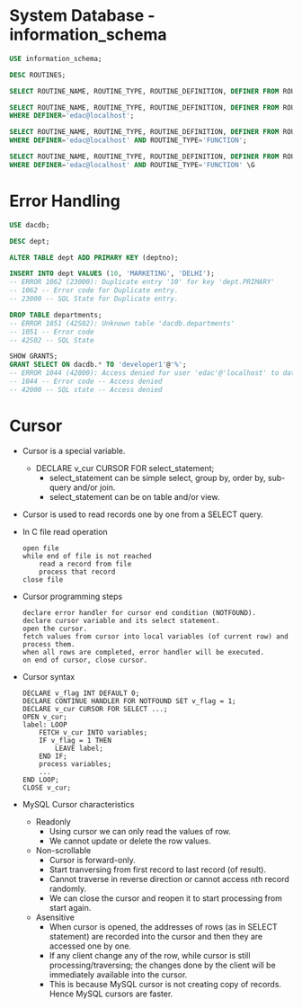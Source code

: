 # System Database - information_schema

```SQL
USE information_schema;

DESC ROUTINES;

SELECT ROUTINE_NAME, ROUTINE_TYPE, ROUTINE_DEFINITION, DEFINER FROM ROUTINES;

SELECT ROUTINE_NAME, ROUTINE_TYPE, ROUTINE_DEFINITION, DEFINER FROM ROUTINES
WHERE DEFINER='edac@localhost';

SELECT ROUTINE_NAME, ROUTINE_TYPE, ROUTINE_DEFINITION, DEFINER FROM ROUTINES
WHERE DEFINER='edac@localhost' AND ROUTINE_TYPE='FUNCTION';

SELECT ROUTINE_NAME, ROUTINE_TYPE, ROUTINE_DEFINITION, DEFINER FROM ROUTINES
WHERE DEFINER='edac@localhost' AND ROUTINE_TYPE='FUNCTION' \G
```

# Error Handling

```SQL
USE dacdb;

DESC dept;

ALTER TABLE dept ADD PRIMARY KEY (deptno);

INSERT INTO dept VALUES (10, 'MARKETING', 'DELHI');
-- ERROR 1062 (23000): Duplicate entry '10' for key 'dept.PRIMARY'
-- 1062 -- Error code for Duplicate entry.
-- 23000 -- SQL State for Duplicate entry.

DROP TABLE departments;
-- ERROR 1051 (42S02): Unknown table 'dacdb.departments'
-- 1051 -- Error code
-- 42S02 -- SQL State

SHOW GRANTS;
GRANT SELECT ON dacdb.* TO 'developer1'@'%';
-- ERROR 1044 (42000): Access denied for user 'edac'@'localhost' to database 'dacdb'
-- 1044 -- Error code -- Access denied
-- 42000 -- SQL state -- Access denied
```

# Cursor
* Cursor is a special variable.
	* DECLARE v_cur CURSOR FOR select_statement;
		* select_statement can be simple select, group by, order by, sub-query and/or join.
		* select_statement can be on table and/or view.
* Cursor is used to read records one by one from a SELECT query.

* In C file read operation

	```
	open file
	while end of file is not reached
		read a record from file
		process that record
	close file
	```

* Cursor programming steps

	```
	declare error handler for cursor end condition (NOTFOUND).
	declare cursor variable and its select statement.
	open the cursor.
	fetch values from cursor into local variables (of current row) and process them.
	when all rows are completed, error handler will be executed.
	on end of cursor, close cursor.
	```

* Cursor syntax

	```
	DECLARE v_flag INT DEFAULT 0;
	DECLARE CONTINUE HANDLER FOR NOTFOUND SET v_flag = 1;
	DECLARE v_cur CURSOR FOR SELECT ...;
	OPEN v_cur;
	label: LOOP
		FETCH v_cur INTO variables;
		IF v_flag = 1 THEN
			LEAVE label;
		END IF;
		process variables;
		...
	END LOOP;
	CLOSE v_cur;
	```

* MySQL Cursor characteristics
	* Readonly
		* Using cursor we can only read the values of row.
		* We cannot update or delete the row values.
	* Non-scrollable
		* Cursor is forward-only.
		* Start tranversing from first record to last record (of result).
		* Cannot traverse in reverse direction or cannot access nth record randomly.
		* We can close the cursor and reopen it to start processing from start again.
	* Asensitive
		* When cursor is opened, the addresses of rows (as in SELECT statement) are recorded into the cursor and then they are accessed one by one.
		* If any client change any of the row, while cursor is still processing/traversing; the changes done by the client will be immediately available into the cursor.
		* This is because MySQL cursor is not creating copy of records. Hence MySQL cursors are faster. 


















